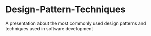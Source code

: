 # Design-Pattern-Techniques
A presentation about the most commonly used design patterns and techniques used in software development
